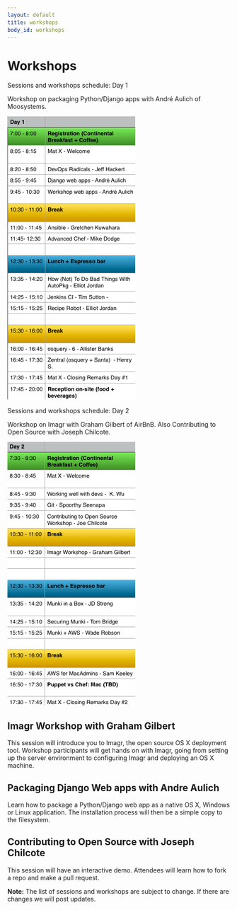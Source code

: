 ```yaml
---
layout: default
title: workshops
body_id: workshops
---
```


# Workshops

<p class="lead">

Sessions and workshops schedule: Day 1
</p>
<p>
Workshop on packaging Python/Django apps with André Aulich of Moosystems.
</p>
<p>
<img src="/assets/MacDevOpsYVR2016-Sched_DayOne_v2.png"></p>
<p class="lead">

Sessions and workshops schedule: Day 2
</p>
<p>Workshop on Imagr with Graham Gilbert of AirBnB. Also Contributing to Open Source with Joseph Chilcote.
</p>
<p>
<img src="/assets/MacDevOpsYVR2016-Sched_DayTwo_v2.png">
</p><p>
<h2>Imagr Workshop with Graham Gilbert</h2>
</p>
This session will introduce you to Imagr, the open source OS X deployment tool. Workshop participants will get hands on with Imagr, going from setting up the server environment to configuring Imagr and deploying an OS X machine. 
<p>
<h2>Packaging Django Web apps with Andre Aulich</h2>
</p>
<p>
Learn how to package a Python/Django web app as a native OS X, Windows or Linux application. The installation process will then be a simple copy to the filesystem.
</p>
<p>
<h2>Contributing to Open Source with Joseph Chilcote</h2>
</p>
This session will have an interactive demo. Attendees will learn how to fork a repo and make a pull request. 

<b>Note:</b> The list of sessions and workshops are subject to change. If there are changes we will post updates.
